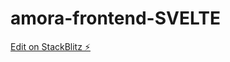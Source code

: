 # amora-frontend-SVELTE

[Edit on StackBlitz ⚡️](https://stackblitz.com/edit/sveltejs-kit-template-default-csrrsb)